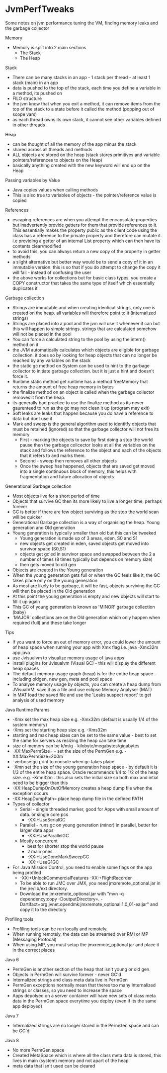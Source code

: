 # JvmPerfTweaks
Some notes on jvm performance tuning the VM, finding memory leaks and the garbage collector

Memory
- Memory is split into 2 main sections
  - The Stack
  - The Heap

Stack
- There can be many stacks in an app - 1 stack per thread - at least 1 stack (main) in an app
- data is pushed to the top of the stack, each time you define a variable in a method, its pushed on
- FILO structure
- the jvm know that when you exit a method, it can remove items from the top of the stack to a state before it called the method (popping out of scope vars)
- as each thread owns its own stack, it cannot see other variables defined in other threads

Heap
- can be thought of all the memory of the app minus the stack
- shared across all threads and methods
- ALL objects are stored on the heap (stack stores primitives and variable pointers/references to objects on the Heap)
- basically anything created with the new keyword will end up on the Heap

Passing variables by Value
- Java copies values when calling methods
- This is also true to variables of objects - the pointer/reference value is copied

References
- escaping references are when you attempt the encapsulate properties but inadvertently provide getters for them that provide
references to it. This essentially makes the property public as the client code using the class has a reference to the private property
and therefore can mutate it. i.e providing a getter of an internal List property which can then have its contents clear/modified
- to avoid this, you can always return a new copy of the property in getter methods
- a slight alternative but better way would be to send a copy of it in an immutable version. this is so that if you do attempt
to change the copy it will fail - instead of confusing the user
- the above works for collections but for basic class types, you create a COPY constructor that takes the same type of itself which essentially duplicates it

Garbage collection
- Strings are immutable and when creating identical strings, only one is created on the heap. all variables will therefore point to it (internalized strings)
- Strings are placed into a pool and the jvm will use it whenever it can but this will happen to simple strings. strings that are calculated somehow will not be placed in the pool
- You can force a calculated string to the pool by using the intern() method on it
- the JVM automatically calculates which objects are eligible for garbage collection. it does so by looking for heap objects that can no longer be reached by any variables on the stack
- the static gc method on System can be used to hint to the garbage collector to initiate garbage collection. but it is just a hint and doesn't force it.
- Runtime static method get runtime has a method freeMemory that returns the amount of free heap memory in bytes
- the finalize method on an object is called when the garbage collector removes it from the heap.
- its generally bad practice to use the finalize method as its never gaurenteed to run as the gc may not clean it up (program may exit)
- Soft leaks are leaks that happen because you do have a reference to data but dont use it
- Mark and sweep is the general algorithm used to identitfy objects that must be retained (ignored) so that the garbage collector will not free its memory
  - First - marking the objects to save by first doing a stop the world pause then the garbage collcector looks at all the variables on the stack and follows the reference to the object and each of the objects that it refers to and marks them.
  - Second - sweep then removes all other objects
  - Once the sweep has happened, objects that are saved get moved into a single continuous block of memory, this helps with fragmentation and future allocation of objects

Generational Garbage collection
- Most objects live for a short period of time
- Objects that survive GC then its more likely to live a longer time, perhaps forever
- GC is better if there are few object surviving as the stop the world scan will be quicker
- Generational Garbage collection is a way of organising the heap. Young generation and Old generation
- Young generation is typically smaller than old but this can be tweeked
  - Young generation is made up of 3 areas, eden, S0 and S1
  - new objects get created in eden, saved objects get moved into survivor space (S0,S1)
  - objects get gc'ed in survivor space and swapped between the 2 a number of times (8 times typically but depends on memory size)
  - then gets moved to old gen
- Objects are created in the Young generation
- When the young generation gets full or when the GC feels like it, the GC takes place only on the young generation
- As most are likely to be garbage, it will be fast, objects surviving the GC will then be placed in the Old generation
- At this point the young generation is empty and new objects will start to fill it up again
- This GC of young generation is known as 'MINOR' garbage collection (baby)
- 'MAJOR' collections are on the Old generation which only happen when required (full) and these take longer


Tips
- If you want to force an out of memory error, you could lower the amount of heap space when running your app with Xmx flag i.e. java -Xmx32m app.java
- use Jvisualvm to visualize memory usage of java apps
- install plugins for Jvisualvm (Visual GC) - this will display the different heap spaces
- The default memory usage graph (heap) is for the entire heap space - including oldgen, new gen, meta and pool space
- To analyse memory usage by objects, you can create a heap dump from JVisualVM, save it as a file and use eclipse Memory Analyser (MAT)
- In MAT load the saved file and use the 'Leaks suspect report' to get analysis of used memory


Java Runtime Params
- -Xmx set the max heap size e.g. -Xmx32m (default is usually 1/4 of the system memory)
- -Xms set the starting heap size e.g. -Xms32m
- starting and max heap sizes can be set to the same value - best to set the same for servers as resizing the heap can take time
- size of memory can be k/m/g - kilobyte/megabytes/gigabytes
- -XX:MaxPermSize=<size> - set the size of the PermGen e.g. -XX:MaxPermSize=200m
- -verbose:gc print to console when gc takes place
- -Xmn set the size of the young generation heap space - by default it is 1/3 of the entire heap space. Oracle recommends 1/4 to 1/2 of the heap size. e.g. -Xmn32m . this also sets the initial size so both max and intial need to be bigger than this
- -XX:HeapDumpOnOutOfMemory creates a heap dump file when the exception occurs
- -XX:HeapDumpPath=<PATH> place heap dump file in the defined PATH
- Types of collector
  - Serial - single threaded marker, good for Apps with small amount of data. or single core pcs
    - -XX:+UseSerialGC
  - Parallel - runs gc on young generation (minor) in parallel, better for larger data apps
    - -XX:+UseParallelGC
  - Mostly concurrent
    - best for shorter stop the world pause
    - 2 main ones
    - -XX:+UseConcMarkSweepGC
    - -XX:+UseG1GC
- For Java Mission Control, you need to enable some flags on the app being profiled
  - -XX:+UnlockCommercialFeatures -XX:+FlightRecorder
  - To be able to run JMC over JMX, you need jmxremote_optional.jar in the jre/lib/ext directory.
  - Download the jmxremote_optional.jar with "mvn -q dependency:copy -DoutputDirectory=. -Dartifact=org.jvnet.opendmk:jmxremote_optional:1.0_01-ea:jar" and copy it to the directory

Profiling tools
- Profiling tools can be run locally and remotely.
- When running remotely, the data can be streamed over RMI or MP (Messaging Protocal)
- When using MP, you must setup the jmxremote_optional jar and place it in the correct places




Java 6
- PermGen is another section of the heap that isn't young or old gen.
- Objects in PermGen will survive forever - never GC'd
- Internalized strings and class meta data live in PermGen
- PermGen exceptions normally mean that theres too many Internalized strings or classes, so you need to increase the space
- Apps depolyed on a server container will have new sets of class meta data in the PermGen space everytime you deploy (even if its the same app deployed)

Java 7
- Internalized strings are no longer stored in the PermGen space and can be GC'd

Java 8
- No more PermGen space
- Created MetaSpace which is where all the class meta data is stored, this lives in main (system) memory and not apart of the heap
- meta data that isn't used can be cleared
